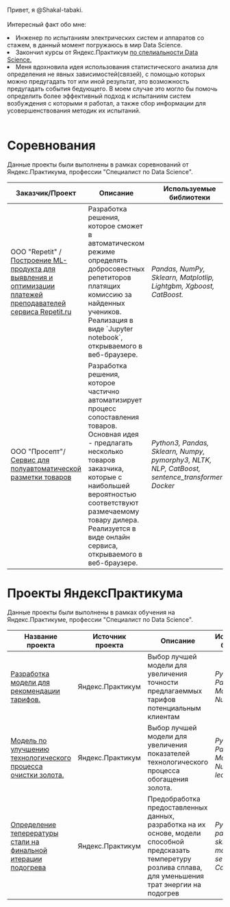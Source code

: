 
Привет, я @Shakal-tabaki.
<br><br>Интересный факт обо мне: 
<li>Инженер по испытаниям электрических систем и аппаратов со стажем, в данный момент погружаюсь в мир Data Science.</li>
<li>Закончил курсы от Яндекс.Практикум <a href="https://github.com/Shakal-tabaki/Shakal-tabaki/blob/main/52CA9711-9F4E-4043-BA53-538D73AFFDDC_%D0%9F%D1%80%D0%BE%D1%88%D0%B8%D0%BD%20%D0%98%D0%B2%D0%B0%D0%BD%20%D0%AE%D1%80%D1%8C%D0%B5%D0%B2%D0%B8%D1%87_20232%D0%A6%D0%9F%D0%94%D0%A100932.pdf">по спелиальности Data Science.</a></li>
<li>Меня вдохновила идея использования статистического анализа для определения не явных зависимостей(связей), с помощью которых можно предугадать тот или иной результат, это возможность предугадать события бедующего. В моем случае это могло бы помочь определить более эффективный подход к испытаниям систем возбуждения с которыми я работал, а также сбор информации для усовершенствования методик их испытаний.</li>
<br>

# Соревнования

<p dir="auto">Данные проекты были выполнены в рамках соревнований от Яндекс.Практикума, профессии "Специалист по Data Science".</p>
<markdown-accessiblity-table data-catalyst=""><table tabindex="0">
<thead>
<tr>
<th>Заказчик/Проект</th>
<th>Описание</th>
<th>Используемые библиотеки</th>
<th>Сертификат/Диплом</th>
</tr>
</thead>
<tbody>
<tr>
<td>ООО "Repetit" / <a href="https://github.com/Shakal-tabaki/project_repetit">Построение ML-продукта для выявления и оптимизации платежей преподавателей сервиса Repetit.ru</a></td>
<td>Разработка решения, которое сможет в автоматическом режиме определять добросовестных репетиторов платящих комиссию за найденных учеников. Реализация в виде `Jupyter notebook`, открываемого в веб-браузере.
</td>
<td><em>Pandas, NumPy, Sklearn, Matplotlip, Lightgbm, Xgboost, CatBoost.</em></td>
<td>Сертификат участника-не выдавался</td>
</tr>
<tr>
<td>ООО "Просепт"/<a href="https://github.com/Shakal-tabaki/Prosept_project">Сервис для полуавтоматической разметки товаров</a></td>
<td>Разработка решения, которое частично автоматизирует процесс сопоставления товаров. Основная идея - предлагать несколько товаров заказчика, которые с наибольшей вероятностью соответствуют размечаемому товару дилера. Реализуется в виде онлайн сервиса, открываемого в веб-браузере.</td>
<td><em>Python3, Pandas, Sklearn, Numpy, pymorphy3, NLTK, NLP, CatBoost, sentence_transformers, Docker</em></td>
<td><a href="https://github.com/Shakal-tabaki/Prosept_project/blob/main/Frame%20320.png">Сертификат участника</a></td>
</tr>
</tbody>
</table></markdown-accessiblity-table>

# Проекты ЯндексПрактикума
<p dir="auto">Данные проекты были выполнены в рамках обучения на Яндекс.Практикуме, профессии "Специалист по Data Science".</p>
<markdown-accessiblity-table data-catalyst=""><table tabindex="0">
<thead>
<tr>
<th>Название проекта</th>
<th>Источник проекта</th>
<th>Описание</th>
<th>Используемые библиотеки</th>
</tr>
</thead>
<tbody>
<tr>
<td><a href="https://github.com/Shakal-tabaki/yandex_practicum/blob/main/project_recommendation_of_tariffs/">Разработка модели для рекомендации тарифов.</a></td>
<td>Яндекс.Практикум</td>
<td>Выбор лучшей модели для увеличения точности предлагаеммых тарифов потенциальным клиентам</td>
<td><em>Python, Pandas, Matplotlib, NumPy, SciPy.</em></td>
</tr>
<tr>
<td><a href="https://github.com/Shakal-tabaki/yandex_practicum/blob/main/project_gold_recovery/">Модель по улучшению технологического процесса очистки золота.</a></td>
<td>Яндекс.Практикум</td>
<td>Выбор лучшей модели для увеличения показателей технологического процесса обогащения золота.</td>
<td><em>Python, Pandas, Matplotlib, NumPy, Scikit-learn, Seaborn</em></td>
</tr>
<tr>
<td><a href="https://github.com/Shakal-tabaki/yandex_practicum/tree/main/project_determination_of_alloy_temperature">Определение теперературы стали на финальной итерации подогрева</a></td>
<td>Яндекс.Практикум</td>
<td>Предобработка предоставленных данных, разработка на их основе, модели способной предсказать темперетуру розлива сплава, для уменьшения трат энергии на подогрев</td>
<td><em>Python, pandas, numpy, sklearn, matplotlib, seaborn, CatBoost</em></td>
</tr>
</tbody>
</table></markdown-accessiblity-table>
</article>
  </div>
